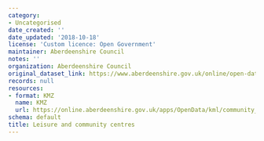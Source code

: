 ```yaml
---
category:
- Uncategorised
date_created: ''
date_updated: '2018-10-18'
license: 'Custom licence: Open Government'
maintainer: Aberdeenshire Council
notes: ''
organization: Aberdeenshire Council
original_dataset_link: https://www.aberdeenshire.gov.uk/online/open-data/
records: null
resources:
- format: KMZ
  name: KMZ
  url: https://online.aberdeenshire.gov.uk/apps/OpenData/kml/community_centres.kmz
schema: default
title: Leisure and community centres
---
```


